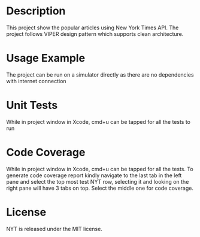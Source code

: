 
# Description

This project show the popular articles using New York Times API.
The project follows VIPER design pattern which supports clean architecture.

# Usage Example
The project can be run on a simulator directly as there are no dependencies with internet connection

# Unit Tests
While in project window in Xcode, cmd+u can be tapped for all the tests to run

# Code Coverage
While in project window in Xcode, cmd+u can be tapped for all the tests. To generate code coverage report kindly navigate to the last tab in the left pane and select the top most test NYT row, selecting it and looking on the right pane will have 3 tabs on top. Select the middle one for code coverage.

# License

NYT is released under the MIT license.
